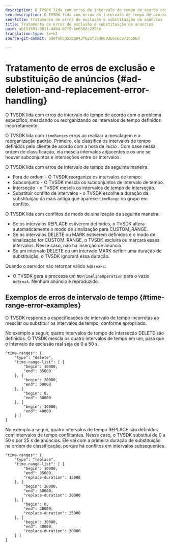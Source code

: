 ```yaml
---
description: O TVSDK lida com erros de intervalo de tempo de acordo com o problema específico, mesclando ou reorganizando os intervalos de tempo definidos incorretamente.
seo-description: O TVSDK lida com erros de intervalo de tempo de acordo com o problema específico, mesclando ou reorganizando os intervalos de tempo definidos incorretamente.
seo-title: Tratamento de erros de exclusão e substituição de anúncios
title: Tratamento de erros de exclusão e substituição de anúncios
uuid: ab153591-0011-44b4-87f9-be0302c2295e
translation-type: tm+mt
source-git-commit: adef0bbd52ba043f625f38db69366c6d873c586d

---
```



# Tratamento de erros de exclusão e substituição de anúncios {#ad-deletion-and-replacement-error-handling}

O TVSDK lida com erros de intervalo de tempo de acordo com o problema específico, mesclando ou reorganizando os intervalos de tempo definidos incorretamente.

O TVSDK lida com `timeRanges` erros ao realizar a mesclagem e a reorganização padrão. Primeiro, ele classifica os intervalos de tempo definidos pelo cliente de acordo com a hora de *início* . Com base nessa ordem de classificação, ela mescla intervalos adjacentes e os une se houver subconjuntos e interseções entre os intervalos.

O TVSDK lida com erros de intervalo de tempo da seguinte maneira:

* Fora de ordem - O TVSDK reorganiza os intervalos de tempo.
* Subconjunto - O TVSDK mescla os subconjuntos de intervalo de tempo.
* Interseção - o TVSDK mescla os intervalos de tempo de interseção.
* Substituir conflito de intervalos - o TVSDK escolhe a duração da substituição da mais antiga que aparece `timeRange` no grupo em conflito.

O TVSDK lida com conflitos de modo de sinalização da seguinte maneira:

* Se os intervalos REPLACE estiverem definidos, o TVSDK altera automaticamente o modo de sinalização para CUSTOM_RANGE.
* Se os intervalos DELETE ou MARK estiverem definidos e o modo de sinalização for CUSTOM_RANGE, o TVSDK excluirá ou marcará esses intervalos. Nesse caso, não há inserção de anúncio.
* Se um intervalo DELETE ou um intervalo MARK definir uma duração de substituição, o TVSDK ignorará essa duração.

Quando o servidor não retornar válido `AdBreaks`:

* O TVSDK gera e processa um `NOPTimelineOperation` para o vazio `AdBreak`. Nenhum anúncio é reproduzido.

## Exemplos de erros de intervalo de tempo {#time-range-error-examples}

O TVSDK responde a especificações de intervalo de tempo incorretas ao mesclar ou substituir os intervalos de tempo, conforme apropriado.

No exemplo a seguir, quatro intervalos de tempo de interseção DELETE são definidos. O TVSDK mescla os quatro intervalos de tempo em um, para que o intervalo de exclusão real seja de 0 a 50 s.

```
"time-ranges": {
    "type": "delete",
    "time-range-list": [ {
        "begin": 10000,
        "end": 35000
    }, {
        "begin": 20000,
        "end": 50000
    }, {
        "begin": 0,
        "end": 30000
    }, {
        "begin": 30000,
        "end": 40000
    } ]
}
```

No exemplo a seguir, quatro intervalos de tempo REPLACE são definidos com intervalos de tempo conflitantes. Nesse caso, o TVSDK substitui de 0 a 50 s por 25 s de anúncios. Ele vai com a primeira duração de substituição na ordem de classificação, porque há conflitos em intervalos subsequentes.

```
"time-ranges": {
    "type": "replace",
    "time-range-list": [ {
        "begin": 10000,
        "end": 35000,
        "replace-duration": 15000
    }, {
        "begin": 20000,
        "end": 50000,
        "replace-duration": 20000
    }, {
        "begin": 0,
        "end": 30000,
        "replace-duration": 25000
    }, {
        "begin": 30000,
        "end": 40000,
        "replace-duration": 30000
    } ]
}
```
